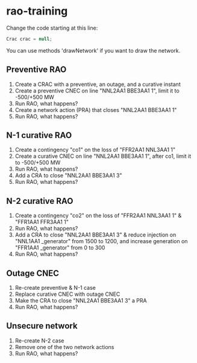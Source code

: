 # rao-training

Change the code starting at this line:
~~~java
Crac crac = null;
~~~

You can use methods 'drawNetwork' if you want to draw the network.

## Preventive RAO
1. Create a CRAC with a preventive, an outage, and a curative instant
2. Create a preventive CNEC on line "NNL2AA1  BBE3AA1  1", limit it to -500/+500 MW
3. Run RAO, what happens?
4. Create a network action (PRA) that closes "NNL2AA1  BBE3AA1  1"
5. Run RAO, what happens?

## N-1 curative RAO
1. Create a contingency "co1" on the loss of "FFR2AA1  NNL3AA1  1"
2. Create a curative CNEC on line "NNL2AA1  BBE3AA1  1", after co1, limit it to -500/+500 MW
3. Run RAO, what happens?
4. Add a CRA to close "NNL2AA1  BBE3AA1  3"
5. Run RAO, what happens?

## N-2 curative RAO
1. Create a contingency "co2" on the loss of "FFR2AA1  NNL3AA1  1" & "FFR1AA1  FFR3AA1  1"
2. Run RAO, what happens?
3. Add a CRA to close "NNL2AA1  BBE3AA1  3" & reduce injection on "NNL1AA1 _generator" from 1500 to 1200, and increase generation on "FFR1AA1 _generator" from 0 to 300
4. Run RAO, what happens?

## Outage CNEC
1. Re-create preventive & N-1 case
2. Replace curative CNEC with outage CNEC
3. Make the CRA to close "NNL2AA1  BBE3AA1  3" a PRA
4. Run RAO, what happens?

## Unsecure network
1. Re-create N-2 case
2. Remove one of the two network actions
3. Run RAO, what happens?